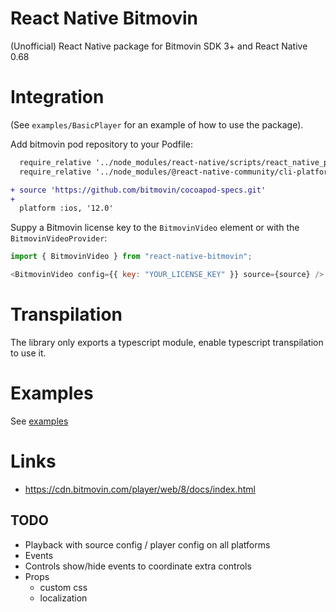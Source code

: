 # React Native Bitmovin

(Unofficial) React Native package for Bitmovin SDK 3+ and React Native 0.68

# Integration

(See `examples/BasicPlayer` for an example of how to use the package).

Add bitmovin pod repository to your Podfile:

```diff
  require_relative '../node_modules/react-native/scripts/react_native_pods'
  require_relative '../node_modules/@react-native-community/cli-platform-ios/native_modules'

+ source 'https://github.com/bitmovin/cocoapod-specs.git'
+
  platform :ios, '12.0'
```

Suppy a Bitmovin license key to the `BitmovinVideo` element or with the `BitmovinVideoProvider`:

```js
import { BitmovinVideo } from "react-native-bitmovin";

<BitmovinVideo config={{ key: "YOUR_LICENSE_KEY" }} source={source} />;
```

# Transpilation

The library only exports a typescript module, enable typescript transpilation to use it.

# Examples

See [examples](./examples)

# Links

- https://cdn.bitmovin.com/player/web/8/docs/index.html

## TODO

- Playback with source config / player config on all platforms
- Events
- Controls show/hide events to coordinate extra controls
- Props
  - custom css
  - localization
